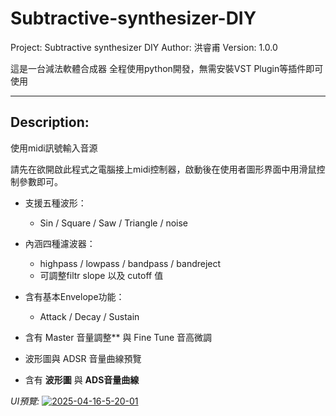 # Subtractive-synthesizer-DIY


Project: Subtractive synthesizer DIY
Author: 洪睿甫
Version: 1.0.0

這是一台減法軟體合成器
全程使用python開發，無需安裝VST Plugin等插件即可使用

---

## Description:

使用midi訊號輸入音源

請先在欲開啟此程式之電腦接上midi控制器，啟動後在使用者圖形界面中用滑鼠控制參數即可。


- 支援五種波形：
  -  Sin / Square / Saw / Triangle / noise

- 內涵四種濾波器：
  - highpass / lowpass / bandpass / bandreject
  - 可調整filtr slope 以及 cutoff 值


- 含有基本Envelope功能：
  - Attack / Decay / Sustain 

 
- 含有 Master 音量調整** 與 Fine Tune 音高微調
 
- 波形圖與 ADSR 音量曲線預覽

- 含有 **波形圖** 與 **ADS音量曲線**

*UI預覽:*
<a href="https://ibb.co/LDsz0tn5"><img src="https://i.ibb.co/kVPgG8Q1/2025-04-16-5-20-01.png" alt="2025-04-16-5-20-01" border="0"></a>



